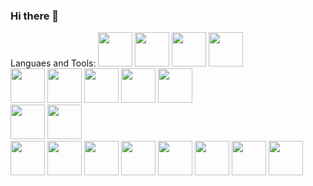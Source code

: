 ### Hi there 👋
Languaes and Tools:
<img src="https://cdn.jsdelivr.net/gh/devicons/devicon/icons/css3/css3-original.svg"  width="55px" />
<img src="https://cdn.jsdelivr.net/gh/devicons/devicon/icons/html5/html5-original.svg"  width="55px" /> 
<img src="https://cdn.jsdelivr.net/gh/devicons/devicon/icons/javascript/javascript-original.svg"  width="55px"/>
<img src="https://cdn.jsdelivr.net/gh/devicons/devicon/icons/express/express-original.svg" width="55px"  width="55px" />      
<img src="https://cdn.jsdelivr.net/gh/devicons/devicon/icons/react/react-original-wordmark.svg" width="55px"  width="55px" />
<img src="https://cdn.jsdelivr.net/gh/devicons/devicon/icons/typescript/typescript-original.svg"  width="55px"  width="55px" /> 
<img src="https://cdn.jsdelivr.net/gh/devicons/devicon/icons/vuejs/vuejs-original.svg"  width="55px"/>
<img src="https://cdn.jsdelivr.net/gh/devicons/devicon/icons/handlebars/handlebars-original.svg" width="55px" />
<img src="https://cdn.jsdelivr.net/gh/devicons/devicon/icons/flutter/flutter-original.svg"  width="55px" />    
<img src="https://cdn.jsdelivr.net/gh/devicons/devicon/icons/docker/docker-original.svg"  width="55px" />
<img src="https://cdn.jsdelivr.net/gh/devicons/devicon/icons/nodejs/nodejs-original.svg"  width="55px" />  
<img src="https://cdn.jsdelivr.net/gh/devicons/devicon/icons/laravel/laravel-plain.svg"  width="55px" />
<img src="https://cdn.jsdelivr.net/gh/devicons/devicon/icons/mysql/mysql-original.svg"  width="55px" />
<img src="https://cdn.jsdelivr.net/gh/devicons/devicon/icons/mongodb/mongodb-original.svg"  width="55px" />
<img src="https://cdn.jsdelivr.net/gh/devicons/devicon/icons/npm/npm-original-wordmark.svg"  width="55px" />
<img src="https://cdn.jsdelivr.net/gh/devicons/devicon/icons/git/git-original.svg"  width="55px" />
<img src="https://cdn.jsdelivr.net/gh/devicons/devicon/icons/github/github-original.svg"  width="55px" />
<img src="https://cdn.jsdelivr.net/gh/devicons/devicon/icons/linux/linux-original.svg"  width="55px" />
<img src="https://cdn.jsdelivr.net/gh/devicons/devicon/icons/figma/figma-original.svg"  width="55px" />                              
<!--
### Connect with me:
Here are some ideas to get you started:
- 🔭 I’m currently working on ***Solution QuickDo Canada*** `#RRGGBB`
- 🌱 I’m currently learning **DevOps**
- 👯 I’m looking to collaborate on ...
- 🤔 I’m looking for help with ...
- 💬 Ask me about ...
- 📫 How to reach me: React, VueJs, Flutter, MERN
- 😄 Pronouns: ...
- ⚡ Fun fact: ...
-->
